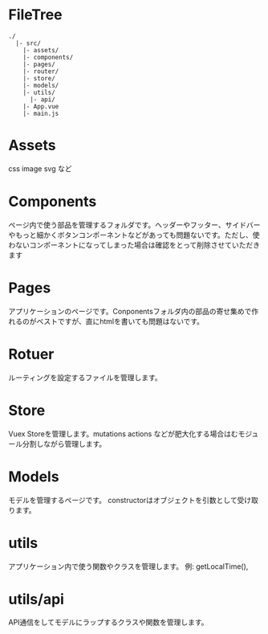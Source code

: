 # FileTree

```
./
  |- src/
    |- assets/
    |- components/
    |- pages/
    |- router/
    |- store/
    |- models/
    |- utils/
      |- api/
    |- App.vue
    |- main.js
```
# Assets

css image svg など

# Components

ページ内で使う部品を管理するフォルダです。ヘッダーやフッター、サイドバーやもっと細かくボタンコンポーネントなどがあっても問題ないです。ただし、使わないコンポーネントになってしまった場合は確認をとって削除させていただきます

# Pages

アプリケーションのページです。Conponentsフォルダ内の部品の寄せ集めで作れるのがベストですが、直にhtmlを書いても問題はないです。

# Rotuer

ルーティングを設定するファイルを管理します。

# Store

Vuex Storeを管理します。mutations actions などが肥大化する場合はむモジュール分割しながら管理します。

# Models

モデルを管理するページです。 constructorはオブジェクトを引数として受け取ります。

# utils

アプリケーション内で使う関数やクラスを管理します。
例: getLocalTime(), 

# utils/api
API通信をしてモデルにラップするクラスや関数を管理します。
```
